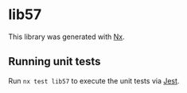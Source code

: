 # lib57

This library was generated with [Nx](https://nx.dev).

## Running unit tests

Run `nx test lib57` to execute the unit tests via [Jest](https://jestjs.io).
